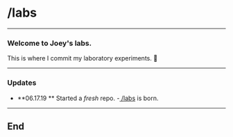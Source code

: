 # /labs

------------
### Welcome to Joey&apos;s labs.
This is where I commit my laboratory experiments. :information_desk_person:

------------
### Updates
- **06.17.19 ** Started a *fresh* repo.
	-[ /labs](https://github.com/joeychau1/labs " /labs") is born.

------------
## End
